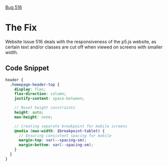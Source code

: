  [Bug 516](https://docs.google.com/document/d/197LLvZXauJRpocG0KSUylJNpRxrUTCShBL1Q2TjmeAY/edit?tab=t.0)

# The Fix

Website Issue 516 deals with the responsiveness of the p5.js website, as certain text and/or classes are cut off when viewed on screens with smaller width. 

## Code Snippet

```scss
header {
  .homepage-header-top {
    display: flex;
    flex-direction: column;
    justify-content: space-between;

    // Reset height constraints
    height: auto; 
    max-height: none; 

    // Creating separate breakpoint for mobile screens
    @media (max-width: $breakpoint-tablet) {
      // Ensuring consistent spacing for mobile
      margin-top: var(--spacing-sm);
      margin-bottom: var(--spacing-sm);
    }
  }
}
